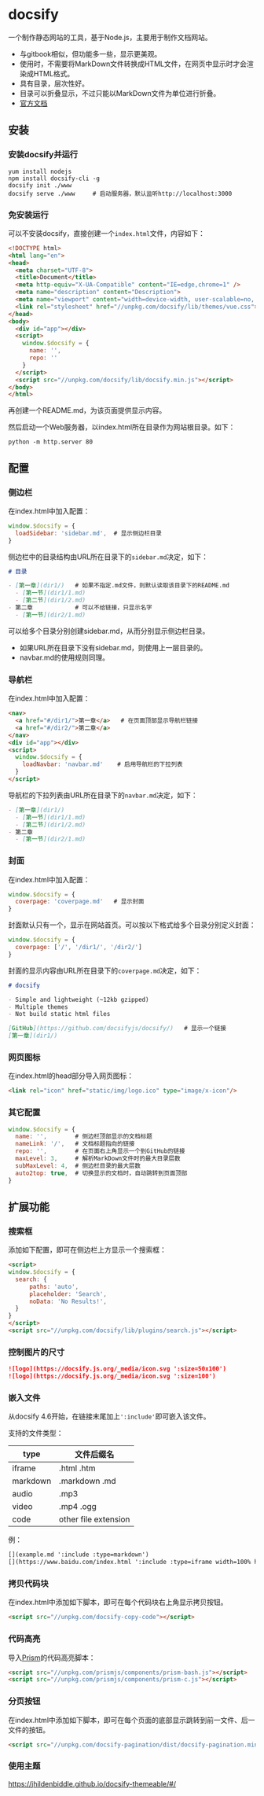 # docsify

一个制作静态网站的工具，基于Node.js，主要用于制作文档网站。
- 与gitbook相似，但功能多一些，显示更美观。
- 使用时，不需要将MarkDown文件转换成HTML文件，在网页中显示时才会渲染成HTML格式。
- 具有目录，层次性好。
- 目录可以折叠显示，不过只能以MarkDown文件为单位进行折叠。
- [官方文档](https://docsify.js.org/#/zh-cn/)

## 安装

### 安装docsify并运行

```shell
yum install nodejs
npm install docsify-cli -g
docsify init ./www
docsify serve ./www     # 启动服务器，默认监听http://localhost:3000
```

### 免安装运行

可以不安装docsify，直接创建一个`index.html`文件，内容如下：

```html
<!DOCTYPE html>
<html lang="en">
<head>
  <meta charset="UTF-8">
  <title>Document</title>
  <meta http-equiv="X-UA-Compatible" content="IE=edge,chrome=1" />
  <meta name="description" content="Description">
  <meta name="viewport" content="width=device-width, user-scalable=no, initial-scale=1.0, maximum-scale=1.0, minimum-scale=1.0">
  <link rel="stylesheet" href="//unpkg.com/docsify/lib/themes/vue.css">
</head>
<body>
  <div id="app"></div>
  <script>
    window.$docsify = {
      name: '',
      repo: ''
    }
  </script>
  <script src="//unpkg.com/docsify/lib/docsify.min.js"></script>
</body>
</html>
```

再创建一个README.md，为该页面提供显示内容。

然后启动一个Web服务器，以index.html所在目录作为网站根目录。如下：

    python -m http.server 80

## 配置

### 侧边栏

在index.html中加入配置：

```js
window.$docsify = {
  loadSidebar: 'sidebar.md',  # 显示侧边栏目录
}
```

侧边栏中的目录结构由URL所在目录下的`sidebar.md`决定，如下：

```markdown
# 目录

- [第一章](dir1/)   # 如果不指定.md文件，则默认读取该目录下的README.md
  - [第一节](dir1/1.md)
  - [第二节](dir1/2.md)
- 第二章            # 可以不给链接，只显示名字
  - [第一节](dir2/1.md)
```

可以给多个目录分别创建sidebar.md，从而分别显示侧边栏目录。
- 如果URL所在目录下没有sidebar.md，则使用上一层目录的。
- navbar.md的使用规则同理。

### 导航栏

在index.html中加入配置：

```html
<nav>
  <a href="#/dir1/">第一章</a>   # 在页面顶部显示导航栏链接
  <a href="#/dir2/">第二章</a>
</nav>
<div id="app"></div>
<script>
  window.$docsify = {
    loadNavbar: 'navbar.md'    # 启用导航栏的下拉列表
  }
</script>
```

导航栏的下拉列表由URL所在目录下的`navbar.md`决定，如下：

```markdown
- [第一章](dir1/)
  - [第一节](dir1/1.md)
  - [第二节](dir1/2.md)
- 第二章
  - [第一节](dir2/1.md)
```

### 封面

在index.html中加入配置：

```js
window.$docsify = {
  coverpage: 'coverpage.md'   # 显示封面
}
```

封面默认只有一个，显示在网站首页。可以按以下格式给多个目录分别定义封面：

```js
window.$docsify = {
  coverpage: ['/', '/dir1/', '/dir2/']
}
```

封面的显示内容由URL所在目录下的`coverpage.md`决定，如下：

```markdown
# docsify

- Simple and lightweight (~12kb gzipped)
- Multiple themes
- Not build static html files

[GitHub](https://github.com/docsifyjs/docsify/)   # 显示一个链接
[第一章](dir1/)
```

### 网页图标

在index.html的head部分导入网页图标：

```html
<link rel="icon" href="static/img/logo.ico" type="image/x-icon"/>
```

### 其它配置

```js
window.$docsify = {
  name: '',        # 侧边栏顶部显示的文档标题
  nameLink: '/',   # 文档标题指向的链接
  repo: '',        # 在页面右上角显示一个到GitHub的链接
  maxLevel: 3,     # 解析MarkDown文件时的最大目录层数
  subMaxLevel: 4,  # 侧边栏目录的最大层数
  auto2top: true,  # 切换显示的文档时，自动跳转到页面顶部
}
```

## 扩展功能

### 搜索框

添加如下配置，即可在侧边栏上方显示一个搜索框：

```html
<script>
window.$docsify = {
  search: {
      paths: 'auto',
      placeholder: 'Search',
      noData: 'No Results!',
  }
}
</script>
<script src="//unpkg.com/docsify/lib/plugins/search.js"></script>
```

### 控制图片的尺寸

```markdown
![logo](https://docsify.js.org/_media/icon.svg ':size=50x100')
![logo](https://docsify.js.org/_media/icon.svg ':size=100')
```

### 嵌入文件

从docsify 4.6开始，在链接末尾加上`':include'`即可嵌入该文件。

支持的文件类型：

type|文件后缀名
-|-
iframe  |.html .htm
markdown|.markdown .md
audio   |.mp3
video   |.mp4 .ogg
code    |other file extension

例：

```markdown
[](example.md ':include :type=markdown')
[](https://www.baidu.com/index.html ':include :type=iframe width=100% height=400px')
```

### 拷贝代码块

在index.html中添加如下脚本，即可在每个代码块右上角显示拷贝按钮。

```markdown
<script src="//unpkg.com/docsify-copy-code"></script>
```

### 代码高亮

导入[Prism](https://prismjs.com/)的代码高亮脚本：

```html
<script src="//unpkg.com/prismjs/components/prism-bash.js"></script>
<script src="//unpkg.com/prismjs/components/prism-c.js"></script>
```

### 分页按钮

在index.html中添加如下脚本，即可在每个页面的底部显示跳转到前一文件、后一文件的按钮。

```markdown
<script src="//unpkg.com/docsify-pagination/dist/docsify-pagination.min.js"></script>
```

### 使用主题

<https://jhildenbiddle.github.io/docsify-themeable/#/>
